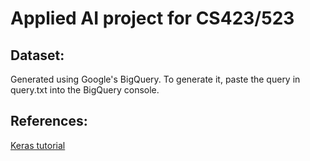 # Applied AI project for CS423/523

## Dataset:
Generated using Google's BigQuery. To generate it, paste the query in query.txt into the BigQuery console.

## References:
[Keras tutorial](https://keras.io/examples/nlp/text_classification_from_scratch/)
